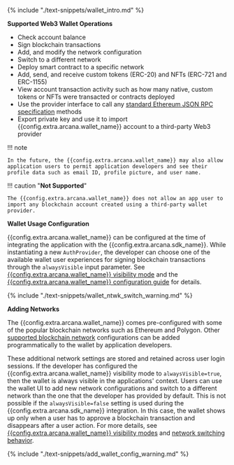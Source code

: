 {% include "./text-snippets/wallet_intro.md" %}

**Supported Web3 Wallet Operations**

* Check account balance
* Sign blockchain transactions
* Add, and modify the network configuration
* Switch to a different network
* Deploy smart contract to a specific network
* Add, send, and receive custom tokens (ERC-20) and NFTs (ERC-721 and ERC-1155)
* View account transaction activity such as how many native, custom tokens or NFTs were transacted or contracts deployed 
* Use the provider interface to call any [standard Ethereum JSON RPC specification](https://ethereum.github.io/execution-apis/api-documentation/) methods
* Export private key and use it to import {{config.extra.arcana.wallet_name}} account to a third-party Web3 provider

!!! note

    In the future, the {{config.extra.arcana.wallet_name}} may also allow application users to permit application developers and see their profile data such as email ID, profile picture, and user name.

!!! caution "**Not Supported**"

    The {{config.extra.arcana.wallet_name}} does not allow an app user to import any blockchain account created using a third-party wallet provider. 

**Wallet Usage Configuration**

{{config.extra.arcana.wallet_name}} can be configured at the time of integrating the application with the {{config.extra.arcana.sdk_name}}. While instantiating a new `AuthProvider`, the developer can choose one of the available wallet user experiences for signing blockchain transactions through the `alwaysVisible` input parameter. See [{{config.extra.arcana.wallet_name}} visibility mode]({{page.meta.arcana.root_rel_path}}/concepts/anwallet/walletuimodes.md) and the [{{config.extra.arcana.wallet_name}} configuration guide]({{page.meta.arcana.root_rel_path}}/howto/arcana_wallet/config_walletvisibility.md) for details.

{% include "./text-snippets/wallet_ntwk_switch_warning.md" %}

**Adding Networks**

The {{config.extra.arcana.wallet_name}} comes pre-configured with some of the popular blockchain networks such as Ethereum and Polygon. Other [supported blockchain network]({{page.meta.arcana.root_rel_path}}/state_of_the_ntwk.md#supported-blockchains) configurations can be added programmatically to the wallet by application developers. 
        
These additional network settings are stored and retained across user login sessions. If the developer has configured the {{config.extra.arcana.wallet_name}} visibility mode to `alwaysVisible=true`, then the wallet is always visible in the applications' context. Users can use the wallet UI to add new network configurations and switch to a different network than the one that the developer has provided by default. This is not possible if the `alwaysVisible=false` setting is used during the {{config.extra.arcana.sdk_name}} integration. In this case, the wallet shows up only when a user has to approve a blockchain transaction and disappears after a user action. For more details, see [{{config.extra.arcana.wallet_name}} visibility modes]({{page.meta.arcana.root_rel_path}}/concepts/anwallet/walletuimodes.md) and [network switching behavior]({{page.meta.arcana.root_rel_path}}/concepts/anwallet/walletntwkswitchmode.md).

{% include "./text-snippets/add_wallet_config_warning.md" %}
